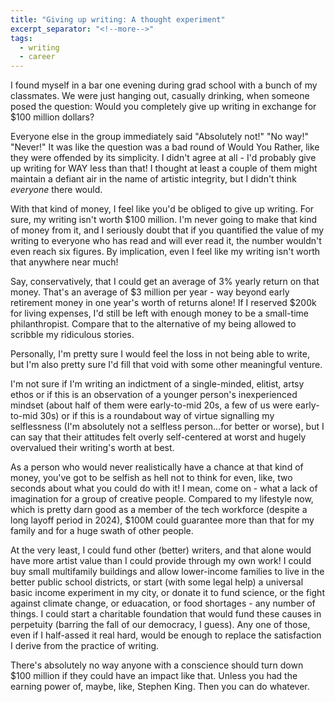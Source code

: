 ```yaml
---
title: "Giving up writing: A thought experiment"
excerpt_separator: "<!--more-->"
tags:
  - writing
  - career
---
```


I found myself in a bar one evening during grad school with a bunch of my classmates. We were just hanging out, casually drinking, when someone posed the question: Would you completely give up writing in exchange for $100 million dollars?

<!--more-->

Everyone else in the group immediately said "Absolutely not!" "No way!" "Never!" It was like the question was a bad round of Would You Rather, like they were offended by its simplicity. I didn't agree at all - I'd probably give up writing for WAY less than that! I thought at least a couple of them might maintain a defiant air in the name of artistic integrity, but I didn't think *everyone* there would.

With that kind of money, I feel like you'd be obliged to give up writing. For sure, my writing isn't worth $100 million. I'm never going to make that kind of money from it, and I seriously doubt that if you quantified the value of my writing to everyone who has read and will ever read it, the number wouldn't even reach six figures. By implication, even I feel like my writing isn't worth that anywhere near much!

Say, conservatively, that I could get an average of 3% yearly return on that money. That's an average of $3 million per year - way beyond early retirement money in one year's worth of returns alone! If I reserved $200k for living expenses, I'd still be left with enough money to be a small-time philanthropist. Compare that to the alternative of my being allowed to scribble my ridiculous stories.

Personally, I'm pretty sure I would feel the loss in not being able to write, but I'm also pretty sure I'd fill that void with some other meaningful venture.

I'm not sure if I'm writing an indictment of a single-minded, elitist, artsy ethos or if this is an observation of a younger person's inexperienced mindset (about half of them were early-to-mid 20s, a few of us were early-to-mid 30s) or if this is a roundabout way of virtue signalling my selflessness (I'm absolutely not a selfless person...for better or worse), but I can say that their attitudes felt overly self-centered at worst and hugely overvalued their writing's worth at best.


As a person who would never realistically have a chance at that kind of money, you've got to be selfish as hell not to think for even, like, two seconds about what you could do with it! I mean, come on - what a lack of imagination for a group of creative people. Compared to my lifestyle now, which is pretty darn good as a member of the tech workforce (despite a long layoff period in 2024), $100M could guarantee more than that for my family and for a huge swath of other people.

At the very least, I could fund other (better) writers, and that alone would have more artist value than I could provide through my own work! I could buy small multifamily buildings and allow lower-income families to live in the better public school districts, or start (with some legal help) a universal basic income experiment in my city, or donate it to fund science, or the fight against climate change, or eduacation, or food shortages - any number of things. I could start a charitable foundation that would fund these causes in perpetuity (barring the fall of our democracy, I guess). Any one of those, even if I half-assed it real hard, would be enough to replace the satisfaction I derive from the practice of writing.

There's absolutely no way anyone with a conscience should turn down $100 million if they could have an impact like that. Unless you had the earning power of, maybe, like, Stephen King. Then you can do whatever.